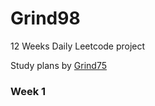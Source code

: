 # Grind98
12 Weeks Daily Leetcode project

Study plans by [Grind75](https://www.techinterviewhandbook.org/grind75/)

### Week 1
